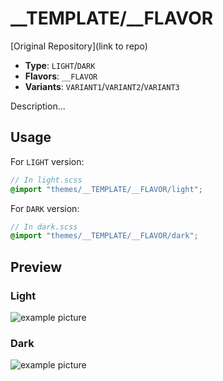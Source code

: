 # \_\_TEMPLATE/\_\_FLAVOR

[Original Repository](link to repo)

- **Type**: `LIGHT`/`DARK`
- **Flavors**: `__FLAVOR`
- **Variants**: `VARIANT1`/`VARIANT2`/`VARIANT3`

Description...

## Usage

For `LIGHT` version:

```scss
// In light.scss
@import "themes/__TEMPLATE/__FLAVOR/light";
```

For `DARK` version:

```scss
// In dark.scss
@import "themes/__TEMPLATE/__FLAVOR/dark";
```

## Preview

### Light

![example picture](image)

### Dark

![example picture](image)
